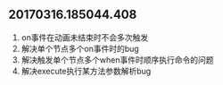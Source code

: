 ## 20170316.185044.408

1. on事件在动画未结束时不会多次触发
2. 解决单个节点多个on事件时的bug
3. 解决触发单个节点多个when事件时顺序执行命令的问题
4. 解决execute执行某方法参数解析bug